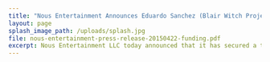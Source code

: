 ```yaml
---
title: "Nous Entertainment Announces Eduardo Sanchez (Blair Witch Project) To Direct Griffin's Ghost"
layout: page
splash_image_path: /uploads/splash.jpg
file: nous-entertainment-press-release-20150422-funding.pdf
excerpt: Nous Entertainment LLC today announced that it has secured a third round of funding to further support development of its feature-length films
---
```

